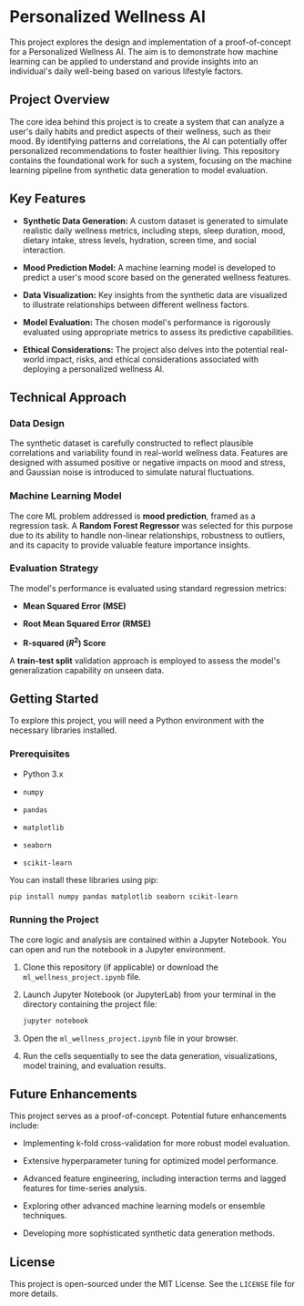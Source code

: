 # Personalized Wellness AI

This project explores the design and implementation of a proof-of-concept for a Personalized Wellness AI. The aim is to demonstrate how machine learning can be applied to understand and provide insights into an individual's daily well-being based on various lifestyle factors.

## Project Overview

The core idea behind this project is to create a system that can analyze a user's daily habits and predict aspects of their wellness, such as their mood. By identifying patterns and correlations, the AI can potentially offer personalized recommendations to foster healthier living. This repository contains the foundational work for such a system, focusing on the machine learning pipeline from synthetic data generation to model evaluation.

## Key Features

* **Synthetic Data Generation:** A custom dataset is generated to simulate realistic daily wellness metrics, including steps, sleep duration, mood, dietary intake, stress levels, hydration, screen time, and social interaction.

* **Mood Prediction Model:** A machine learning model is developed to predict a user's mood score based on the generated wellness features.

* **Data Visualization:** Key insights from the synthetic data are visualized to illustrate relationships between different wellness factors.

* **Model Evaluation:** The chosen model's performance is rigorously evaluated using appropriate metrics to assess its predictive capabilities.

* **Ethical Considerations:** The project also delves into the potential real-world impact, risks, and ethical considerations associated with deploying a personalized wellness AI.

## Technical Approach

### Data Design

The synthetic dataset is carefully constructed to reflect plausible correlations and variability found in real-world wellness data. Features are designed with assumed positive or negative impacts on mood and stress, and Gaussian noise is introduced to simulate natural fluctuations.

### Machine Learning Model

The core ML problem addressed is **mood prediction**, framed as a regression task. A **Random Forest Regressor** was selected for this purpose due to its ability to handle non-linear relationships, robustness to outliers, and its capacity to provide valuable feature importance insights.

### Evaluation Strategy

The model's performance is evaluated using standard regression metrics:

* **Mean Squared Error (MSE)**

* **Root Mean Squared Error (RMSE)**

* **R-squared ($R^2$) Score**

A **train-test split** validation approach is employed to assess the model's generalization capability on unseen data.

## Getting Started

To explore this project, you will need a Python environment with the necessary libraries installed.

### Prerequisites

* Python 3.x

* `numpy`

* `pandas`

* `matplotlib`

* `seaborn`

* `scikit-learn`

You can install these libraries using pip:

```bash
pip install numpy pandas matplotlib seaborn scikit-learn
```

### Running the Project

The core logic and analysis are contained within a Jupyter Notebook. You can open and run the notebook in a Jupyter environment.

1.  Clone this repository (if applicable) or download the `ml_wellness_project.ipynb` file.

2.  Launch Jupyter Notebook (or JupyterLab) from your terminal in the directory containing the project file:

    ```bash
    jupyter notebook
    ```

3.  Open the `ml_wellness_project.ipynb` file in your browser.

4.  Run the cells sequentially to see the data generation, visualizations, model training, and evaluation results.

## Future Enhancements

This project serves as a proof-of-concept. Potential future enhancements include:

* Implementing k-fold cross-validation for more robust model evaluation.

* Extensive hyperparameter tuning for optimized model performance.

* Advanced feature engineering, including interaction terms and lagged features for time-series analysis.

* Exploring other advanced machine learning models or ensemble techniques.

* Developing more sophisticated synthetic data generation methods.

## License

This project is open-sourced under the MIT License. See the `LICENSE` file for more details.
